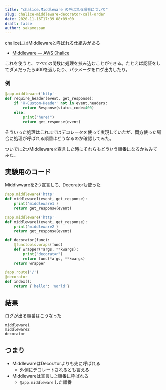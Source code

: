 ```yaml
---
title: "chalice.Middleware の呼ばれる順番について"
slug: chalice-middleware-decorator-call-order
date: 2020-11-16T17:39:08+09:00
draft: false
author: sakamossan
---
```


chaliceにはMiddlewareと呼ばれる仕組みがある

- [Middleware — AWS Chalice](https://aws.github.io/chalice/topics/middleware.html)


これを使うと、すべての関数に処理を挟み込むことができる。たとえば認証をしてダメだったら400を返したり、パラメータをログ出力したり。

### 例

```python
@app.middleware('http')
def require_header(event, get_response):
    if 'X-Custom-Header' not in event.headers:
        return Response(status_code=400)
    else:
        print("here!")
        return get_response(event)
```

そういった処理はこれまではデコレータを使って実現していたが、両方使った場合に処理が呼ばれる順番はどうなるのか確認してみた。

ついでに2つMiddlewareを宣言した時にそれらもどういう順番になるかもみてみた。


## 実験用のコード

Middlwwareを2つ宣言して、Decoratorも使った

```python
@app.middleware('http')
def middleware1(event, get_response):
    print('middleware1')
    return get_response(event)

@app.middleware('http')
def middleware1(event, get_response):
    print('middleware2')
    return get_response(event)
    
def decorator(func):
    @functools.wraps(func)
    def wrapper(*args, **kwargs):
        print("decorator")
        return func(*args, **kwargs)
    return wrapper

@app.route('/')
@decorator
def index():
    return {'hello': 'world'}
```

## 結果

ログが出る順番はこうなった

```
middleware1
middleware2
decorator
```


## つまり

- MiddlewareはDecoratorよりも先に呼ばれる
    - 外側にデコレートされるとも言える
- Middlewareは宣言した順番に呼ばれる
    - `@app.middleware` した順番
